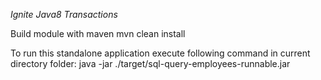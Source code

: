 *Ignite Java8 Transactions*

Build module with maven
    mvn clean install

To run this standalone application execute following command in current directory folder:
java -jar ./target/sql-query-employees-runnable.jar